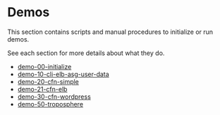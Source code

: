 # Demos

This section contains scripts and manual procedures to initialize or run demos.

See each section for more details about what they do.

* [demo-00-initialize](./demo-00-initialize/)
* [demo-10-cli-elb-asg-user-data](./demo-10-cli-elb-asg-user-data/)
* [demo-20-cfn-simple](./demo-20-cfn-simple/)
* [demo-21-cfn-elb](./demo-21-cfn-elb/)
* [demo-30-cfn-wordpress](./demo-30-cfn-wordpress/)
* [demo-50-troposphere](./demo-50-troposphere/)

